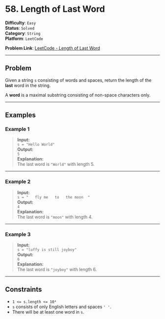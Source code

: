 # 58. Length of Last Word

**Difficulty**: `Easy`  
**Status**: `Solved`  
**Category**: `String`  
**Platform**: `LeetCode`

**Problem Link**: [LeetCode - Length of Last Word](https://leetcode.com/problems/length-of-last-word/description/?envType=study-plan-v2&envId=programming-skills)

---

## Problem

Given a string `s` consisting of words and spaces, return the length of the **last** word in the string.

A **word** is a maximal substring consisting of non-space characters only.

---

## Examples

### Example 1

> **Input:**  
> `s = "Hello World"`  
> **Output:**  
> `5`  
> **Explanation:**  
> The last word is `"World"` with length 5.

---

### Example 2

> **Input:**  
> `s = "   fly me   to   the moon  "`  
> **Output:**  
> `4`  
> **Explanation:**  
> The last word is `"moon"` with length 4.

---

### Example 3

> **Input:**  
> `s = "luffy is still joyboy"`  
> **Output:**  
> `6`  
> **Explanation:**  
> The last word is `"joyboy"` with length 6.

---

## Constraints

- `1 <= s.length <= 10⁴`
- `s` consists of only English letters and spaces `' '`.
- There will be at least one word in `s`.
